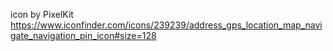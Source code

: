 icon by PixelKit https://www.iconfinder.com/icons/239239/address_gps_location_map_navigate_navigation_pin_icon#size=128
